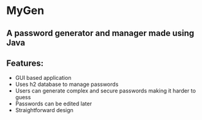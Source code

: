 # MyGen
## A password generator and manager made using Java

## Features:
  -  GUI based application
  -  Uses h2 database to manage passwords
  -  Users can generate complex and secure passwords making it harder to guess
  -  Passwords can be edited later
  -  Straightforward design
